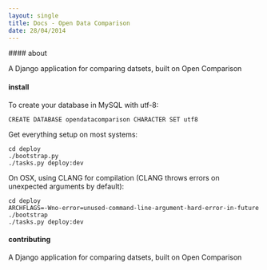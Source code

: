 ```yaml
---
layout: single
title: Docs - Open Data Comparison
date: 28/04/2014
---
```

<div class="toc"></div>
#### about

A Django application for comparing datsets, built on Open Comparison


#### install

To create your database in MySQL with utf-8:

    CREATE DATABASE opendatacomparison CHARACTER SET utf8

Get everything setup on most systems:

    cd deploy
    ./bootstrap.py
    ./tasks.py deploy:dev

On OSX, using CLANG for compilation (CLANG throws errors on unexpected arguments by default):

    cd deploy
    ARCHFLAGS=-Wno-error=unused-command-line-argument-hard-error-in-future ./bootstrap
    ./tasks.py deploy:dev

#### contributing

A Django application for comparing datsets, built on Open Comparison

